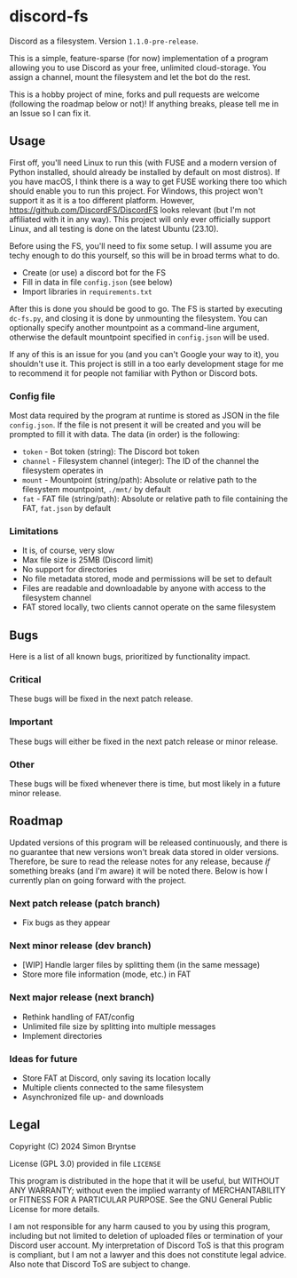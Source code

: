 # discord-fs
Discord as a filesystem.
Version `1.1.0-pre-release`.

This is a simple, feature-sparse (for now) implementation of a program allowing you to use Discord as your free, unlimited cloud-storage.
You assign a channel, mount the filesystem and let the bot do the rest.

This is a hobby project of mine, forks and pull requests are welcome (following the roadmap below or not)!
If anything breaks, please tell me in an Issue so I can fix it.

## Usage
First off, you'll need Linux to run this (with FUSE and a modern version of Python installed, should already be installed by default on most distros).
If you have macOS, I think there is a way to get FUSE working there too which should enable you to run this project.
For Windows, this project won't support it as it is a too different platform.
However, https://github.com/DiscordFS/DiscordFS looks relevant (but I'm not affiliated with it in any way).
This project will only ever officially support Linux, and all testing is done on the latest Ubuntu (23.10).

Before using the FS, you'll need to fix some setup.
I will assume you are techy enough to do this yourself, so this will be in broad terms what to do.
- Create (or use) a discord bot for the FS
- Fill in data in file `config.json` (see below)
- Import libraries in `requirements.txt`

After this is done you should be good to go.
The FS is started by executing `dc-fs.py`, and closing it is done by unmounting the filesystem.
You can optionally specify another mountpoint as a command-line argument, otherwise the default mountpoint specified in `config.json` will be used.

If any of this is an issue for you (and you can't Google your way to it), you shouldn't use it.
This project is still in a too early development stage for me to recommend it for people not familiar with Python or Discord bots.

### Config file
Most data required by the program at runtime is stored as JSON in the file `config.json`.
If the file is not present it will be created and you will be prompted to fill it with data.
The data (in order) is the following:
- `token` - Bot token (string): The Discord bot token
- `channel` - Filesystem channel (integer): The ID of the channel the filesystem operates in
- `mount` - Mountpoint (string/path): Absolute or relative path to the filesystem mountpoint, `./mnt/` by default
- `fat` - FAT file (string/path): Absolute or relative path to file containing the FAT, `fat.json` by default

### Limitations
- It is, of course, very slow
- Max file size is 25MB (Discord limit)
- No support for directories
- No file metadata stored, mode and permissions will be set to default
- Files are readable and downloadable by anyone with access to the filesystem channel
- FAT stored locally, two clients cannot operate on the same filesystem

## Bugs
Here is a list of all known bugs, prioritized by functionality impact.

### Critical
These bugs will be fixed in the next patch release.

### Important
These bugs will either be fixed in the next patch release or minor release.

### Other
These bugs will be fixed whenever there is time, but most likely in a future minor release.

## Roadmap
Updated versions of this program will be released continuously, and there is no guarantee that new versions won't break data stored in older versions.
Therefore, be sure to read the release notes for any release, because _if_ something breaks (and I'm aware) it will be noted there.
Below is how I currently plan on going forward with the project.

### Next patch release (patch branch)
- Fix bugs as they appear

### Next minor release (dev branch)
- [WIP] Handle larger files by splitting them (in the same message)
- Store more file information (mode, etc.) in FAT

### Next major release (next branch)
- Rethink handling of FAT/config
- Unlimited file size by splitting into multiple messages
- Implement directories

### Ideas for future
- Store FAT at Discord, only saving its location locally
- Multiple clients connected to the same filesystem
- Asynchronized file up- and downloads

## Legal
Copyright (C) 2024 Simon Bryntse

License (GPL 3.0) provided in file `LICENSE`

This program is distributed in the hope that it will be useful, but WITHOUT ANY WARRANTY;
without even the implied warranty of MERCHANTABILITY or FITNESS FOR A PARTICULAR PURPOSE.
See the GNU General Public License for more details.

I am not responsible for any harm caused to you by using this program, including but not limited to deletion of uploaded files or termination of your Discord user account.
My interpretation of Discord ToS is that this program is compliant, but I am not a lawyer and this does not constitute legal advice.
Also note that Discord ToS are subject to change.
